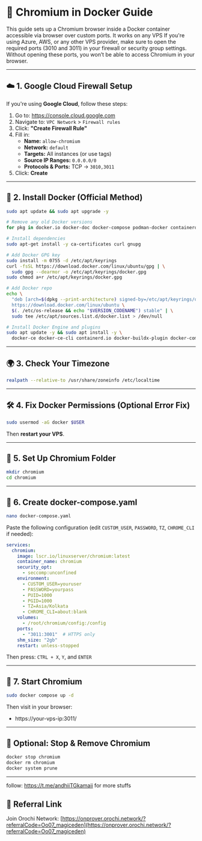 # 🧭 Chromium in Docker Guide

This guide sets up a Chromium browser inside a Docker container accessible via browser over custom ports. It works on any VPS If you're using Azure, AWS, or any other VPS provider, make sure to open the required ports (3010 and 3011) in your firewall or security group settings.
Without opening these ports, you won’t be able to access Chromium in your browser.

---

## ☁️ 1. Google Cloud Firewall Setup 

If you're using **Google Cloud**, follow these steps:

1. Go to: https://console.cloud.google.com
2. Navigate to: `VPC Network` > `Firewall rules`
3. Click: **"Create Firewall Rule"**
4. Fill in:
   - **Name:** `allow-chromium`
   - **Network:** `default`
   - **Targets:** All instances (or use tags)
   - **Source IP Ranges:** `0.0.0.0/0`
   - **Protocols & Ports:** TCP → `3010,3011`
5. Click: **Create**

---

## 🐳 2. Install Docker (Official Method)

```bash
sudo apt update && sudo apt upgrade -y

# Remove any old Docker versions
for pkg in docker.io docker-doc docker-compose podman-docker containerd runc; do sudo apt-get remove -y $pkg; done

# Install dependencies
sudo apt-get install -y ca-certificates curl gnupg

# Add Docker GPG key
sudo install -m 0755 -d /etc/apt/keyrings
curl -fsSL https://download.docker.com/linux/ubuntu/gpg | \
  sudo gpg --dearmor -o /etc/apt/keyrings/docker.gpg
sudo chmod a+r /etc/apt/keyrings/docker.gpg

# Add Docker repo
echo \
  "deb [arch=$(dpkg --print-architecture) signed-by=/etc/apt/keyrings/docker.gpg] \
  https://download.docker.com/linux/ubuntu \
  $(. /etc/os-release && echo "$VERSION_CODENAME") stable" | \
  sudo tee /etc/apt/sources.list.d/docker.list > /dev/null

# Install Docker Engine and plugins
sudo apt update -y && sudo apt install -y \
  docker-ce docker-ce-cli containerd.io docker-buildx-plugin docker-compose-plugin
```

---

## 🌍 3. Check Your Timezone

```bash
realpath --relative-to /usr/share/zoneinfo /etc/localtime
```

---

## 🛠️ 4. Fix Docker Permissions (Optional Error Fix)

```bash
sudo usermod -aG docker $USER
```
Then **restart your VPS**.

---

## 📁 5. Set Up Chromium Folder

```bash
mkdir chromium
cd chromium
```

---

## 📝 6. Create docker-compose.yaml

```bash
nano docker-compose.yaml
```

Paste the following configuration (edit `CUSTOM_USER`, `PASSWORD`, `TZ`, `CHROME_CLI` if needed):

```yaml
services:
  chromium:
    image: lscr.io/linuxserver/chromium:latest
    container_name: chromium
    security_opt:
      - seccomp:unconfined
    environment:
      - CUSTOM_USER=youruser
      - PASSWORD=yourpass
      - PUID=1000
      - PGID=1000
      - TZ=Asia/Kolkata
      - CHROME_CLI=about:blank
    volumes:
      - /root/chromium/config:/config
    ports:
      - "3011:3001"  # HTTPS only
    shm_size: "2gb"
    restart: unless-stopped
```

Then press: `CTRL + X`, `Y`, and `ENTER`

---

## 🚀 7. Start Chromium

```bash
sudo docker compose up -d
```

Then visit in your browser:

- https://your-vps-ip:3011/

---

## 🧼 Optional: Stop & Remove Chromium

```bash
docker stop chromium
docker rm chromium
docker system prune
```

---

follow: https://t.me/andhiiTGkamaii for more stuffs



## 🔗 Referral Link

Join Orochi Network: [https://onprover.orochi.network/?referralCode=Oo07_magiceden](https://onprover.orochi.network/?referralCode=Oo07_magiceden)
